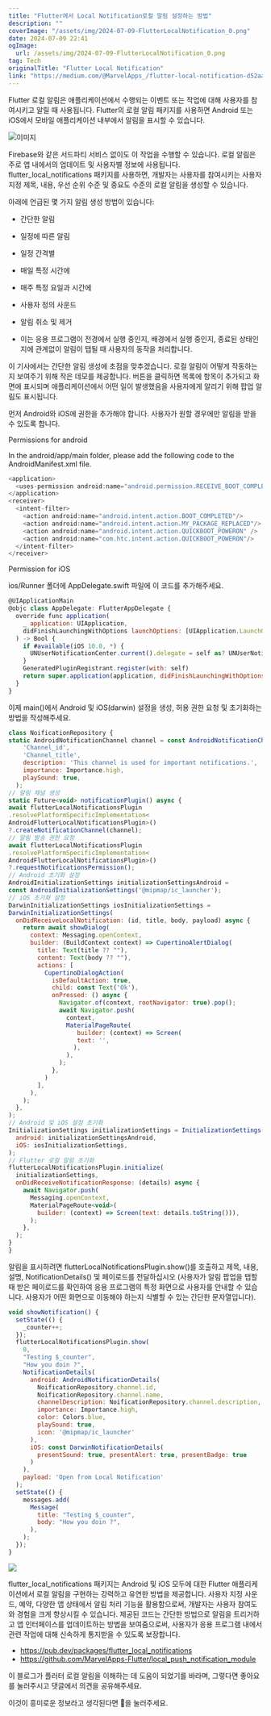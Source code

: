 ```yaml
---
title: "Flutter에서 Local Notification로컬 알림 설정하는 방법"
description: ""
coverImage: "/assets/img/2024-07-09-FlutterLocalNotification_0.png"
date: 2024-07-09 22:41
ogImage: 
  url: /assets/img/2024-07-09-FlutterLocalNotification_0.png
tag: Tech
originalTitle: "Flutter Local Notification"
link: "https://medium.com/@MarvelApps_/flutter-local-notification-d52aa41c065f"
---
```



Flutter 로컬 알림은 애플리케이션에서 수행되는 이벤트 또는 작업에 대해 사용자를 참여시키고 알릴 때 사용됩니다. Flutter의 로컬 알림 패키지를 사용하면 Android 또는 iOS에서 모바일 애플리케이션 내부에서 알림을 표시할 수 있습니다.

![이미지](/assets/img/2024-07-09-FlutterLocalNotification_0.png)

Firebase와 같은 서드파티 서비스 없이도 이 작업을 수행할 수 있습니다. 로컬 알림은 주로 앱 내에서의 업데이트 및 사용자별 정보에 사용됩니다. flutter_local_notifications 패키지를 사용하면, 개발자는 사용자를 참여시키는 사용자 지정 제목, 내용, 우선 순위 수준 및 중요도 수준의 로컬 알림을 생성할 수 있습니다.

아래에 언급된 몇 가지 알림 생성 방법이 있습니다:

<div class="content-ad"></div>

- 간단한 알림
- 일정에 따른 알림
- 일정 간격별
- 매일 특정 시간에
- 매주 특정 요일과 시간에

- 사용자 정의 사운드
- 알림 취소 및 제거
- 이는 응용 프로그램이 전경에서 실행 중인지, 배경에서 실행 중인지, 종료된 상태인지에 관계없이 알림이 탭될 때 사용자의 동작을 처리합니다.

이 기사에서는 간단한 알림 생성에 초점을 맞추겠습니다. 로컬 알림이 어떻게 작동하는지 보여주기 위해 작은 데모를 제공합니다. 버튼을 클릭하면 목록에 항목이 추가되고 화면에 표시되며 애플리케이션에서 어떤 일이 발생했음을 사용자에게 알리기 위해 팝업 알림도 표시됩니다.

먼저 Android와 iOS에 권한을 추가해야 합니다. 사용자가 원할 경우에만 알림을 받을 수 있도록 합니다.

<div class="content-ad"></div>

Permissions for android

In the android/app/main folder, please add the following code to the AndroidManifest.xml file.

```js
<application>
  <uses-permission android:name="android.permission.RECEIVE_BOOT_COMPLETED"/>
</application>
<receiver>
  <intent-filter>
    <action android:name="android.intent.action.BOOT_COMPLETED"/>
    <action android:name="android.intent.action.MY_PACKAGE_REPLACED"/>
    <action android:name="android.intent.action.QUICKBOOT_POWERON" />
    <action android:name="com.htc.intent.action.QUICKBOOT_POWERON"/>
  </intent-filter>
</receiver>
```

Permission for iOS

<div class="content-ad"></div>

ios/Runner 폴더에 AppDelegate.swift 파일에 이 코드를 추가해주세요.

```js
@UIApplicationMain
@objc class AppDelegate: FlutterAppDelegate {
  override func application(
    _ application: UIApplication,
    didFinishLaunchingWithOptions launchOptions: [UIApplication.LaunchOptionsKey: Any]?
  ) -> Bool {
    if #available(iOS 10.0, *) {
      UNUserNotificationCenter.current().delegate = self as? UNUserNotificationCenterDelegate
    }
    GeneratedPluginRegistrant.register(with: self)
    return super.application(application, didFinishLaunchingWithOptions: launchOptions)
  }
}
```

이제 main()에서 Android 및 iOS(darwin) 설정을 생성, 허용 권한 요청 및 초기화하는 방법을 작성해주세요.

```js
class NoificationRepository {
static AndroidNotificationChannel channel = const AndroidNotificationChannel(
    'Channel_id',
    'Channel_title',
    description: 'This channel is used for important notifications.',
    importance: Importance.high,
    playSound: true,
  );
// 알림 채널 생성
static Future<void> notificationPlugin() async {
await flutterLocalNotificationsPlugin
.resolvePlatformSpecificImplementation<
AndroidFlutterLocalNotificationsPlugin>()
?.createNotificationChannel(channel);
// 알림 발송 권한 요청
await flutterLocalNotificationsPlugin
.resolvePlatformSpecificImplementation<
AndroidFlutterLocalNotificationsPlugin>()
?.requestNotificationsPermission();
// Android 초기화 설정
AndroidInitializationSettings initializationSettingsAndroid =
const AndroidInitializationSettings('@mipmap/ic_launcher');
// iOS 초기화 설정
DarwinInitializationSettings iosInitializationSettings =
DarwinInitializationSettings(
  onDidReceiveLocalNotification: (id, title, body, payload) async {
    return await showDialog(
      context: Messaging.openContext,
      builder: (BuildContext context) => CupertinoAlertDialog(
        title: Text(title ?? ""),
        content: Text(body ?? ""),
        actions: [
          CupertinoDialogAction(
            isDefaultAction: true,
            child: const Text('Ok'),
            onPressed: () async {
              Navigator.of(context, rootNavigator: true).pop();
              await Navigator.push(
                context,
                MaterialPageRoute(
                   builder: (context) => Screen(
                   text: '',
                  ),
                ),
              );
            },
          )
        ],
      ),
    );
  },
);
// Android 및 iOS 설정 초기화
InitializationSettings initializationSettings = InitializationSettings(
  android: initializationSettingsAndroid,
  iOS: iosInitializationSettings,
);
// Flutter 로컬 알림 초기화
flutterLocalNotificationsPlugin.initialize(
  initializationSettings,
  onDidReceiveNotificationResponse: (details) async {
    await Navigator.push(
      Messaging.openContext,
      MaterialPageRoute<void>(
        builder: (context) => Screen(text: details.toString())),
      );
    },
  );
}
}
```

<div class="content-ad"></div>

알림을 표시하려면 flutterLocalNotificationsPlugin.show()를 호출하고 제목, 내용, 설명, NotificationDetails() 및 페이로드를 전달하십시오 (사용자가 알림 팝업을 탭할 때 받은 페이로드를 확인하여 응용 프로그램의 특정 화면으로 사용자를 안내할 수 있습니다. 사용자가 어떤 화면으로 이동해야 하는지 식별할 수 있는 간단한 문자열입니다).

```js
void showNotification() {
  setState(() {
    _counter++;
  });
  flutterLocalNotificationsPlugin.show(
    0,
    "Testing $_counter",
    "How you doin ?",
    NotificationDetails(
      android: AndroidNotificationDetails(
        NoificationRepository.channel.id, 
        NoificationRepository.channel.name,
        channelDescription: NoificationRepository.channel.description,
        importance: Importance.high,
        color: Colors.blue,
        playSound: true,
        icon: '@mipmap/ic_launcher'
      ),
      iOS: const DarwinNotificationDetails(
        presentSound: true, presentAlert: true, presentBadge: true
      )
    ),
    payload: 'Open from Local Notification'
  );
  setState(() {
    messages.add(
      Message(
        title: "Testing $_counter",
        body: "How you doin ?",
      ),
    );
  });
}
```

<img src="https://miro.medium.com/v2/resize:fit:960/0*wK_iXKZPWFYa2eA7.gif" />

flutter_local_notifications 패키지는 Android 및 iOS 모두에 대한 Flutter 애플리케이션에서 로컬 알림을 구현하는 강력하고 유연한 방법을 제공합니다. 사용자 지정 사운드, 예약, 다양한 앱 상태에서 알림 처리 기능을 활용함으로써, 개발자는 사용자 참여도와 경험을 크게 향상시킬 수 있습니다. 제공된 코드는 간단한 방법으로 알림을 트리거하고 앱 인터페이스를 업데이트하는 방법을 보여줌으로써, 사용자가 응용 프로그램 내에서 관련 작업에 대해 신속하게 통지받을 수 있도록 보장합니다.

<div class="content-ad"></div>

- https://pub.dev/packages/flutter_local_notifications
- https://github.com/MarvelApps-Flutter/local_push_notification_module

이 블로그가 플러터 로컬 알림을 이해하는 데 도움이 되었기를 바라며, 그렇다면 좋아요를 눌러주시고 댓글에서 의견을 공유해주세요.

이것이 흥미로운 정보라고 생각된다면 👏을 눌러주세요.